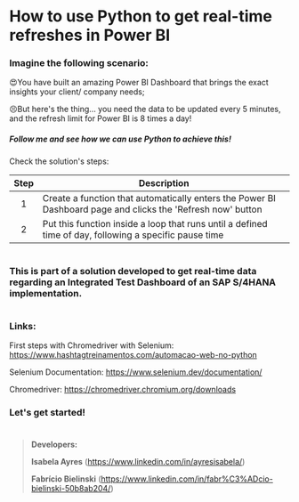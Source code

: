 # How to use Python to get real-time refreshes in Power BI

### Imagine the following scenario:
😍You have built an amazing Power BI Dashboard that brings the exact insights your client/ company needs;

😣But here's the thing… you need the data to be updated every 5 minutes, and the refresh limit for Power BI is 8 times a day!

##### Follow me and see how we can use Python to achieve this!


Check the solution's steps:

| Step  | Description |
| :---:  | --- |
| 1 | Create a function that automatically enters the Power BI Dashboard page and clicks the 'Refresh now' button  |
| 2 | Put this function inside a loop that runs until a defined time of day, following a specific pause time  |

#
### This is part of a solution developed to get real-time data regarding an Integrated Test Dashboard of an SAP S/4HANA implementation.
#

### Links:
First steps with Chromedriver with Selenium: https://www.hashtagtreinamentos.com/automacao-web-no-python

Selenium Documentation: https://www.selenium.dev/documentation/

Chromedriver: https://chromedriver.chromium.org/downloads

### Let's get started!

#

> **Developers:**
> 
>  **Isabela Ayres** (https://www.linkedin.com/in/ayresisabela/)
>  
>  **Fabrício Bielinski** (https://www.linkedin.com/in/fabr%C3%ADcio-bielinski-50b8ab204/)
